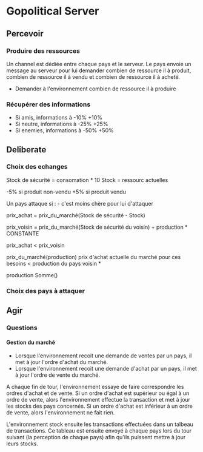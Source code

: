 # Gopolitical Server

## Percevoir

### Produire des ressources

Un channel est dédiée entre chaque pays et le serveur. Le pays envoie un message au serveur pour lui demander combien de ressource il à produit, combien de ressource il à vendu et combien de ressource il à acheté.

- Demander à l'environnement combien de ressource il à produire

### Récupérer des informations

- Si amis, informations à -10% +10%
- Si neutre, informations à -25% +25%
- Si enemies, informations à -50% +50%

## Deliberate

### Choix des echanges

Stock de sécurité = consomation * 10
Stock = ressourc actuelles

-5% si produit non-vendu
+5% si produit vendu

Un pays attaque si :
    - c'est moins chère pour lui d'attaquer

prix_achat = prix_du_marché(Stock de sécurité - Stock)

prix_voisin = prix_du_marché(Stock de sécurité du voisin) + production * CONSTANTE

prix_achat < prix_voisin





prix_du_marché(production)
prix d'achat actuelle du marché pour ces besoins < production du pays voisin * 

production
Somme()

### Choix des pays à attaquer

## Agir

### Questions

#### Gestion du marché

- Lorsque l'environnement recoit une demande de ventes par un pays, il met à jour l'ordre d'achat du marché.
- Lorsque l'environnement recoit une demande d'achat par un pays, il met à jour l'ordre de vente du marché.
  
A chaque fin de tour, l'environnement essaye de faire correspondre les ordres d'achat et de vente. Si un ordre d'achat est supérieur ou égal à un ordre de vente, alors l'environnement effectue la transaction et met à jour les stocks des pays concernés. Si un ordre d'achat est inférieur à un ordre de vente, alors l'environnement ne fait rien.

L'environnement stock ensuite les transactions effectuées dans un talbeau de transactions. Ce tableau est ensuite envoyé à chaque pays lors du tour suivant (la perception de chaque pays) afin qu'ils puissent mettre à jour leurs stocks.